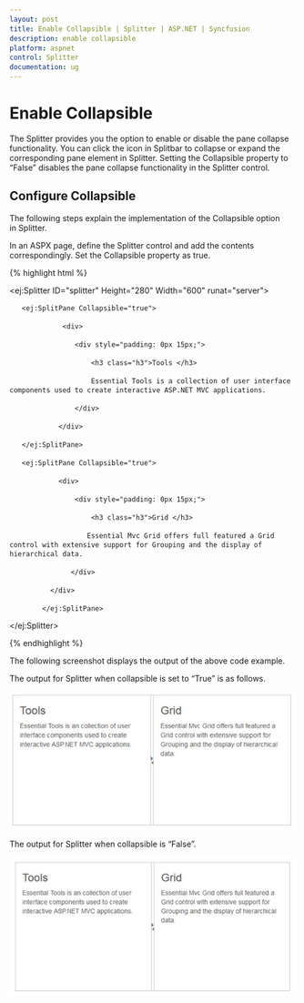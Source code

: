 ```yaml
---
layout: post
title: Enable Collapsible | Splitter | ASP.NET | Syncfusion
description: enable collapsible
platform: aspnet
control: Splitter
documentation: ug
---
```


# Enable Collapsible

The Splitter provides you the option to enable or disable the pane collapse functionality. You can click the icon in Splitbar to collapse or expand the corresponding pane element in Splitter. Setting the Collapsible property to “False” disables the pane collapse functionality in the Splitter control.

## Configure Collapsible

The following steps explain the implementation of the Collapsible option in Splitter.

In an ASPX page, define the Splitter control and add the contents correspondingly. Set the Collapsible property as true.

{% highlight html %}

<ej:Splitter ID="splitter" Height="280" Width="600" runat="server">

       <ej:SplitPane Collapsible="true">

                 <div>

                    <div style="padding: 0px 15px;">

                        <h3 class="h3">Tools </h3>

                        Essential Tools is a collection of user interface components used to create interactive ASP.NET MVC applications.

                    </div>

                </div>

       </ej:SplitPane>

       <ej:SplitPane Collapsible="true">

                <div>

                    <div style="padding: 0px 15px;">

                        <h3 class="h3">Grid </h3>

                       Essential Mvc Grid offers full featured a Grid control with extensive support for Grouping and the display of hierarchical data.

                   </div>

              </div>

            </ej:SplitPane>

</ej:Splitter>

{% endhighlight %}



The following screenshot displays the output of the above code example.



The output for Splitter when collapsible is set to “True” is as follows.



 ![](Enable-Collapsible_images/Enable-Collapsible_img1.png)



The output for Splitter when collapsible is “False”.

 ![](Enable-Collapsible_images/Enable-Collapsible_img2.png)



